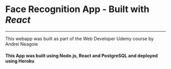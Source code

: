# Face Recognition App - Built with *React*

---

This webapp was built as part of the Web Developer Udemy course by Andrei Neagoie

#### This App was built using Node.js, React and PostgreSQL and deployed using Heroku

